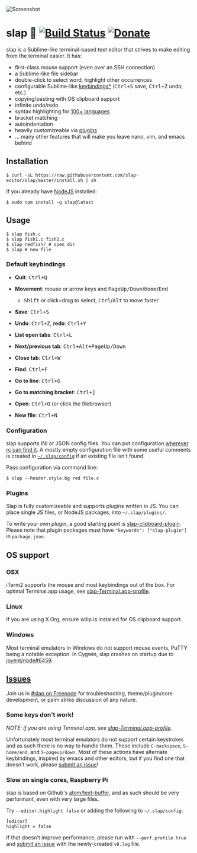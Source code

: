![Screenshot](https://raw.githubusercontent.com/slap-editor/slap/master/screenshot.png)

slap :wave: [![Build Status](https://img.shields.io/travis/slap-editor/slap.svg)](https://travis-ci.org/slap-editor/slap) [![Donate](https://img.shields.io/gratipay/slap.svg)](https://gratipay.com/slap/)
====

slap is a Sublime-like terminal-based text editor that strives to make editing from the terminal easier. It has:

* first-class mouse support (even over an SSH connection)
* a Sublime-like file sidebar
* double-click to select word, highlight other occurrences
* configurable Sublime-like [keybindings](#default-keybindings)[*](#some-keys-dont-work) (<kbd>Ctrl+S</kbd> save, <kbd>Ctrl+Z</kbd> undo, etc.)
* copying/pasting with OS clipboard support
* infinite undo/redo
* syntax highlighting for [100+ languages](https://github.com/isagalaev/highlight.js/tree/master/src/languages)
* bracket matching
* autoindentation
* heavily customizeable via [plugins](#plugins)
* ... many other features that will make you leave nano, vim, and emacs behind

Installation
------------

    $ curl -sL https://raw.githubusercontent.com/slap-editor/slap/master/install.sh | sh

If you already have [NodeJS](http://nodejs.org/download/) installed:

    $ sudo npm install -g slap@latest

Usage
-----

    $ slap fish.c
    $ slap fish1.c fish2.c
    $ slap redfish/ # open dir
    $ slap # new file

### Default keybindings

* **Quit**: <kbd>Ctrl+Q</kbd>
* **Movement**: mouse or arrow keys and <kbd>PageUp/Down</kbd>/<kbd>Home</kbd>/<kbd>End</kbd>
  * <kbd>Shift</kbd> or click+drag to select, <kbd>Ctrl</kbd>/<kbd>Alt</kbd> to move faster

* **Save**: <kbd>Ctrl+S</kbd>
* **Undo**: <kbd>Ctrl+Z</kbd>, **redo**: <kbd>Ctrl+Y</kbd>
* **List open tabs**: <kbd>Ctrl+L</kbd>
* **Next/previous tab**: <kbd>Ctrl+Alt+PageUp/Down</kbd>
* **Close tab**: <kbd>Ctrl+W</kbd>
* **Find**: <kbd>Ctrl+F</kbd>
* **Go to line**: <kbd>Ctrl+G</kbd>
* **Go to matching bracket**: <kbd>Ctrl+]</kbd>
* **Open**: <kbd>Ctrl+O</kbd> (or click the filebrowser)
* **New file**: <kbd>Ctrl+N</kbd>

### Configuration

slap supports INI or JSON config files. You can put configuration [wherever rc can find it](https://github.com/dominictarr/rc#standards). A mostly empty configuration file with some useful comments is created in [`~/.slap/config`](default-config.ini) if an existing file isn't found.

Pass configuration via command line:

    $ slap --header.style.bg red file.c

### Plugins

Slap is fully customizeable and supports plugins written in JS. You can place single JS files, or NodeJS packages, into `~/.slap/plugins/`.

To write your own plugin, a good starting point is [slap-clipboard-plugin](https://github.com/slap-editor/slap-clipboard-plugin). Please note that plugin packages must have `"keywords": ["slap-plugin"]` in `package.json`.

OS support
----------

### OSX

iTerm2 supports the mouse and most keybindings out of the box. For optimal Terminal.app usage, see [slap-Terminal.app-profile](https://github.com/slap-editor/slap-Terminal.app-profile).

### Linux

If you are using X.Org, ensure xclip is installed for OS clipboard support.

### Windows

Most terminal emulators in Windows do not support mouse events, PuTTY being a notable exception. In Cygwin, slap crashes on startup due to [joyent/node#6459](https://github.com/joyent/node/issues/6459).

[Issues](../../issues/new)
--------

Join us in [#slap on Freenode](http://webchat.freenode.net/?channels=slap) for troubleshooting, theme/plugin/core development, or palm strike discussion of any nature.

### Some keys don't work!

*NOTE: if you are using Terminal.app, see [slap-Terminal.app-profile](https://github.com/slap-editor/slap-Terminal.app-profile).*

Unfortunately most terminal emulators do not support certain keystrokes and as such there is no way to handle them. These include `C-backspace`, `S-home/end`, and `S-pageup/down`. Most of these actions have alternate keybindings, inspired by emacs and other editors, but if you find one that doesn't work, please [submit an issue](../../issues/new)!

### Slow on single cores, Raspberry Pi

slap is based on Github's [atom/text-buffer](https://github.com/atom/text-buffer), and as such should be very performant, even with very large files.

Try `--editor.highlight false` or adding the following to `~/.slap/config`:

    [editor]
    highlight = false

If that doesn't improve performance, please run with `--perf.profile true` and [submit an issue](../../issues/new) with the newly-created `v8.log` file.
